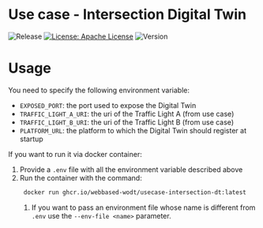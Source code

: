 # Use case - Intersection Digital Twin

![Release](https://github.com/WebBased-WoDT/usecase-intersection-dt/actions/workflows/build-and-deploy.yml/badge.svg?style=plastic)
[![License: Apache License](https://img.shields.io/badge/License-Apache_License_2.0-yellow.svg)](https://www.apache.org/licenses/LICENSE-2.0)
![Version](https://img.shields.io/github/v/release/WebBased-WoDT/usecase-intersection-dt?style=plastic)

# Usage
You need to specify the following environment variable:
- `EXPOSED_PORT`: the port used to expose the Digital Twin
- `TRAFFIC_LIGHT_A_URI`: the uri of the Traffic Light A (from use case)
- `TRAFFIC_LIGHT_B_URI`: the uri of the Traffic Light B (from use case)
- `PLATFORM_URL`: the platform to which the Digital Twin should register at startup

If you want to run it via docker container:
1. Provide a `.env` file with all the environment variable described above
2. Run the container with the command:
   ```bash
    docker run ghcr.io/webbased-wodt/usecase-intersection-dt:latest
    ```
    1. If you want to pass an environment file whose name is different from `.env` use the `--env-file <name>` parameter.